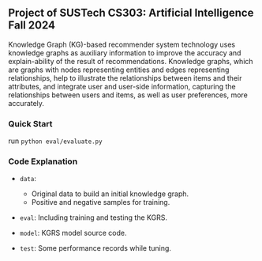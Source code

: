 ## Project of SUSTech CS303: Artificial Intelligence Fall 2024

Knowledge Graph (KG)-based recommender system technology uses knowledge graphs 
as auxiliary information to improve the accuracy and explain-ability of the result of 
recommendations. Knowledge graphs, which are graphs with nodes representing 
entities and edges representing relationships, help to illustrate the relationships between items 
and their attributes, and integrate user and user-side information, capturing the relationships 
between users and items, as well as user preferences, more accurately. 

### Quick Start
run  `python eval/evaluate.py`

### Code Explanation
* `data`: 
  * Original data to build an initial knowledge graph.
  * Positive and negative samples for training.

* `eval`: Including training and testing the KGRS.

* `model`: KGRS model source code.

* `test`: Some performance records while tuning.
